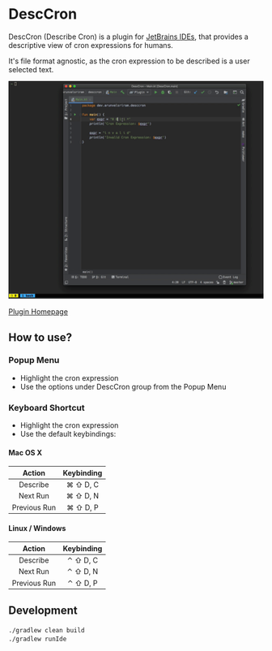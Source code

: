 # DescCron

DescCron (Describe Cron) is a plugin for [JetBrains IDEs](https://www.jetbrains.com/products.html#type=ide), that provides a descriptive view of cron expressions for humans.

It's file format agnostic, as the cron expression to be described is a user selected text.

![Demo for DescCron](./DescCron.gif)

[Plugin Homepage](https://plugins.jetbrains.com/plugin/14159-desccron)

## How to use?

### Popup Menu

* Highlight the cron expression
* Use the options under DescCron group from the Popup Menu

### Keyboard Shortcut

* Highlight the cron expression
* Use the default keybindings:

#### Mac OS X

|Action       |Keybinding|
|:-----------:|:--------:|
|Describe     |⌘ ⇧ D, C |
|Next Run     |⌘ ⇧ D, N |
|Previous Run |⌘ ⇧ D, P |

#### Linux / Windows
|Action        |Keybinding  |
|:------------:|:----------:|
|Describe      |⌃ ⇧ D, C    |
|Next Run      |⌃ ⇧ D, N    |
|Previous Run  |⌃ ⇧ D, P    |

## Development

```bash
./gradlew clean build
./gradlew runIde
```
